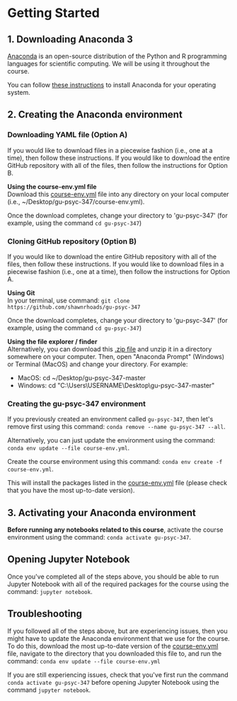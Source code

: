 # Getting Started



## 1. Downloading Anaconda 3
[Anaconda](https://www.anaconda.com/products/individual#Downloads) is an open-source distribution of the Python and R programming languages for scientific computing. We will be using it throughout the course.

You can follow [these instructions](https://docs.anaconda.com/anaconda/install/) to install Anaconda for your operating system.

## 2. Creating the Anaconda environment

### Downloading YAML file (Option A)
If you would like to download files in a piecewise fashion (i.e., one at a time), then follow these instructions. If you would like to download the entire GitHub repository with all of the files, then follow the instructions for Option B.

**Using the course-env.yml file**</br>
Download this [course-env.yml](https://raw.githubusercontent.com/shawnrhoads/gu-psyc-347/master/course-env.yml) file into any directory on your local computer (i.e., ~/Desktop/gu-psyc-347/course-env.yml).

Once the download completes, change your directory to 'gu-psyc-347' (for example, using the command `cd gu-psyc-347`)

### Cloning GitHub repository (Option B)
If you would like to download the entire GitHub repository with all of the files, then follow these instructions. If you would like to download files in a piecewise fashion (i.e., one at a time), then follow the instructions for Option A.

**Using Git**</br>
In your terminal, use command: `git clone https://github.com/shawnrhoads/gu-psyc-347`

Once the download completes, change your directory to 'gu-psyc-347' (for example, using the command `cd gu-psyc-347`)

**Using the file explorer / finder**</br>
Alternatively, you can download this [.zip file](https://github.com/shawnrhoads/gu-psyc-347/archive/master.zip) and unzip it in a directory somewhere on your computer. Then, open "Anaconda Prompt" (Windows) or Terminal (MacOS) and change your directory. For example: 
- MacOS: cd ~/Desktop/gu-psyc-347-master
- Windows: cd "C:\Users\USERNAME\Desktop\gu-psyc-347-master"

### Creating the gu-psyc-347 environment
If you previously created an environment called `gu-psyc-347`, then let's remove first using this command: `conda remove --name gu-psyc-347 --all`. 

Alternatively, you can just update the environment using the command: `conda env update --file course-env.yml`.

Create the course environment using this command: `conda env create -f course-env.yml`.

This will install the packages listed in the [course-env.yml](https://raw.githubusercontent.com/shawnrhoads/gu-psyc-347/master/course-env.yml) file (please check that you have the most up-to-date version).

## 3. Activating your Anaconda environment
**Before running any notebooks related to this course**, activate the course environment using the command: `conda activate gu-psyc-347`.

## Opening Jupyter Notebook
Once you've completed all of the steps above, you should be able to run Jupyter Notebook with all of the required packages for the course using the command: `jupyter notebook`.

## Troubleshooting
If you followed all of the steps above, but are experiencing issues, then you might have to update the Anaconda environment that we use for the course. To do this, download the most up-to-date version of the [course-env.yml](https://raw.githubusercontent.com/shawnrhoads/gu-psyc-347/master/course-env.yml) file, navigate to the directory that you downloaded this file to, and run the command: `conda env update --file course-env.yml`

If you are still experiencing issues, check that you've first run the command  `conda activate gu-psyc-347` before opening Jupyter Notebook using the command `jupyter notebook`.